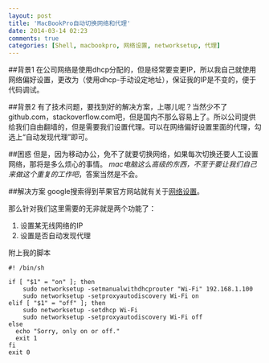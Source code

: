```yaml
---
layout: post
title: 'MacBookPro自动切换网络和代理'
date: 2014-03-14 02:23
comments: true
categories: [Shell, macbookpro, 网络设置, networksetup, 代理]
---
```

##背景1
  在公司网络是使用dhcp分配的，但是经常要变更IP，所以我自己就使用网络偏好设置，更改为（使用dhcp-手动设定地址），保证我的IP是不变的，便于代码调试。

##背景2
  有了技术问题，要找到好的解决方案，上哪儿呢？当然少不了github.com，stackoverflow.com吧，但是国内不那么容易上了。所以公司提供给我们自由翻墙的，但是需要我们设置代理。可以在网络偏好设置里面的代理，勾选上“自动发现代理”即可。

##困惑
但是，因为移动办公，免不了就要切换网络，如果每次切换还要人工设置网络，那将是多么烦心的事情。
*mac电脑这么高级的东西，不至于要让我们自己来做这个重复的工作吧*，答案当然是不会。

##解决方案
google搜索得到苹果官方网站就有关于[网络设置](https://developer.apple.com/library/mac/documentation/Darwin/Reference/Manpages/man8/networksetup.8.html)。

那么针对我们这里需要的无非就是两个功能了：
1. 设置某无线网络的IP
2. 设置是否自动发现代理

附上我的脚本
```shell
#! /bin/sh

if [ "$1" = "on" ]; then
    sudo networksetup -setmanualwithdhcprouter "Wi-Fi" 192.168.1.100
    sudo networksetup -setproxyautodiscovery Wi-Fi on
elif [ "$1" = "off" ]; then
    sudo networksetup -setdhcp Wi-Fi
    sudo networksetup -setproxyautodiscovery Wi-Fi off
else
  echo "Sorry, only on or off."
  exit 1
fi
exit 0
```

